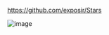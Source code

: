 


https://github.com/exposir/Stars 


![image](https://user-images.githubusercontent.com/33340988/201464703-b48fe9a4-0b3a-45d8-ab53-dc0ee3d7e9df.png)
